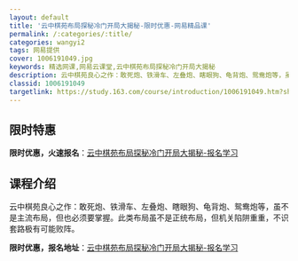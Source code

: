 ```yaml
---
layout: default
title: '云中棋苑布局探秘冷门开局大揭秘-限时优惠-网易精品课'
permalink: /:categories/:title/
categories: wangyi2
tags: 网易提供
cover: 1006191049.jpg
keywords: 精选网课,网易云课堂,云中棋苑布局探秘冷门开局大揭秘
description: 云中棋苑良心之作：敢死炮、铁滑车、左叠炮、瞎眼狗、龟背炮、鸳鸯炮等，虽不是主流布局，但也必须要掌握。此类布局虽不是正统布
classid: 1006191049
targetlink: https://study.163.com/course/introduction/1006191049.htm?share=1&shareId=1025206652&utm_campaign=share&utm_medium=iphoneShare&utm_source=&utm_u=1025206652
---
```


## 限时特惠

**限时优惠，火速报名**：[云中棋苑布局探秘冷门开局大揭秘-报名学习](https://study.163.com/course/introduction/1006191049.htm?share=1&shareId=1025206652&utm_campaign=share&utm_medium=iphoneShare&utm_source=&utm_u=1025206652)

## 课程介绍

云中棋苑良心之作：敢死炮、铁滑车、左叠炮、瞎眼狗、龟背炮、鸳鸯炮等，虽不是主流布局，但也必须要掌握。此类布局虽不是正统布局，但机关陷阱重重，不识套路极有可能败阵。

**限时优惠，报名地址**：[云中棋苑布局探秘冷门开局大揭秘-报名学习](https://study.163.com/course/introduction/1006191049.htm?share=1&shareId=1025206652&utm_campaign=share&utm_medium=iphoneShare&utm_source=&utm_u=1025206652)

